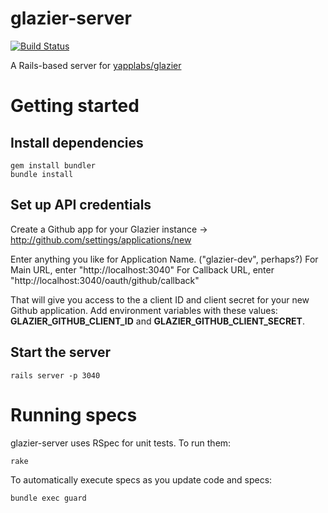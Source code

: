 glazier-server
==============
[![Build Status](https://travis-ci.org/yapplabs/glazier-server.png?branch=master)](https://travis-ci.org/yapplabs/glazier-server)

A Rails-based server for [yapplabs/glazier](https://github.com/yapplabs/glazier)

# Getting started

## Install dependencies

````
gem install bundler
bundle install
````

## Set up API credentials

Create a Github app for your Glazier instance
 -> http://github.com/settings/applications/new

Enter anything you like for Application Name. ("glazier-dev", perhaps?)
For Main URL, enter "http://localhost:3040"
For Callback URL, enter "http://localhost:3040/oauth/github/callback"

That will give you access to the a client ID and client secret for your new Github application. Add environment variables with these values: **GLAZIER_GITHUB_CLIENT_ID** and **GLAZIER_GITHUB_CLIENT_SECRET**.

## Start the server

    rails server -p 3040

# Running specs

glazier-server uses RSpec for unit tests. To run them:

    rake

To automatically execute specs as you update code and specs:

    bundle exec guard
